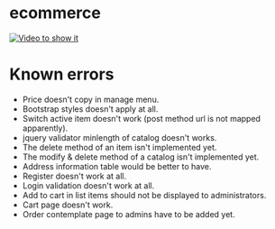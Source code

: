 # ecommerce
[![Video to show it](http://i3.ytimg.com/vi/L90lCITLnYg/hqdefault.jpg)](https://www.youtube.com/watch?v=L90lCITLnYg)

# Known errors
- Price doesn't copy in manage menu.
- Bootstrap styles doesn't apply at all.
- Switch active item doesn't work (post method url is not mapped apparently).
- jquery validator minlength of catalog doesn't works.
- The delete method of an item isn't implemented yet.
- The modify & delete method of a catalog isn't implemented yet.
- Address information table would be better to have.
- Register doesn't work at all.
- Login validation doesn't work at all.
- Add to cart in list items should not be displayed to administrators.
- Cart page doesn't work.
- Order contemplate page to admins have to be added yet.
